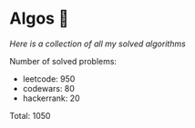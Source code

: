 # Algos 🏯

_Here is a collection of all my solved algorithms_

Number of solved problems:
- leetcode: 950
- codewars: 80
- hackerrank: 20

Total: 1050
